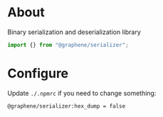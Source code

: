 # About

Binary serialization and deserialization library

```js
import {} from "@graphene/serializer";
```

# Configure

Update `./.npmrc` if you need to change something:

```bash
@graphene/serializer:hex_dump = false

```
